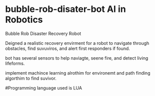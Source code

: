 # bubble-rob-disater-bot AI in Robotics
Bubble Rob Disaster Recovery Robot

Deigned a realistic recovery envirment for a robot to navigate through obstacles, find suvuviros, and alert first responders if found. 

bot has several sensors to help naviagte, seene fire, and detect living lifeforms.

implement machince learning alrothim for environemt and path finding algorthim to find suvivor.

#Programming language used is LUA
